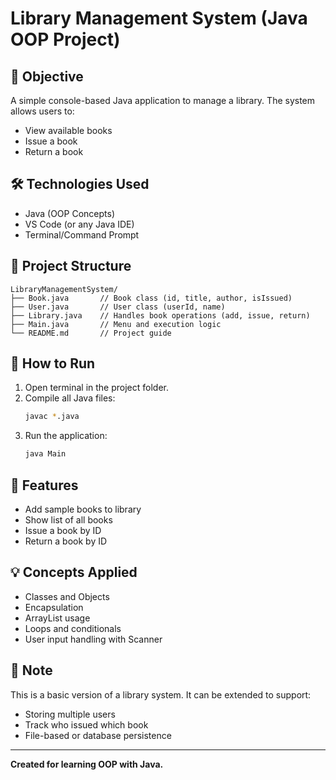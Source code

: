 # Library Management System (Java OOP Project)

## 📘 Objective
A simple console-based Java application to manage a library. The system allows users to:
- View available books
- Issue a book
- Return a book

## 🛠️ Technologies Used
- Java (OOP Concepts)
- VS Code (or any Java IDE)
- Terminal/Command Prompt

## 📁 Project Structure
```
LibraryManagementSystem/
├── Book.java       // Book class (id, title, author, isIssued)
├── User.java       // User class (userId, name)
├── Library.java    // Handles book operations (add, issue, return)
├── Main.java       // Menu and execution logic
└── README.md       // Project guide
```

## 🚀 How to Run
1. Open terminal in the project folder.
2. Compile all Java files:
   ```bash
   javac *.java
   ```
3. Run the application:
   ```bash
   java Main
   ```

## 🔄 Features
- Add sample books to library
- Show list of all books
- Issue a book by ID
- Return a book by ID

## 💡 Concepts Applied
- Classes and Objects
- Encapsulation
- ArrayList usage
- Loops and conditionals
- User input handling with Scanner

## 📌 Note
This is a basic version of a library system. It can be extended to support:
- Storing multiple users
- Track who issued which book
- File-based or database persistence

---
**Created for learning OOP with Java.**